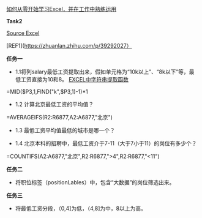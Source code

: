 [如何从零开始学习Excel，并在工作中熟练运用](https://www.zhihu.com/question/36888983/answer/84860536?from=profile_answer_card)

**Task2**

[Source Excel](https://github.com/mobenlu/Excel/blob/master/DataAnalyst.xlsx)

[REF1](https://zhuanlan.zhihu.com/p/39292027）

**任务一**
- 1.1将列salary最低工资提取出来，假如单元格为“10k以上”、“8k以下”等，最低工资直接为10和8。
[EXCEL中字符串提取函数](http://blog.sina.com.cn/s/blog_818b22e50102vte6.html)

=MID($P3,1,FIND("k",$P3,1)-1)*1


- 1.2 计算北京最低工资的平均值？

=AVERAGEIFS(R2:R6877,A2:A6877,"北京")

- 1.3 最低工资平均值最低的城市是哪一个？

- 1.4 北京本科的招聘中，最低工资介于7-11（大于7小于11）的岗位有多少个？

=COUNTIFS(A2:A6877,"北京",R2:R6877,">4",R2:R6877,"<11")

**任务二** 
- 将职位标签（positionLables）中，包含“大数据”的岗位筛选出来。

**任务三** 
- 将最低工资分段，（0,4]为低，（4,8]为中，8以上为高。
